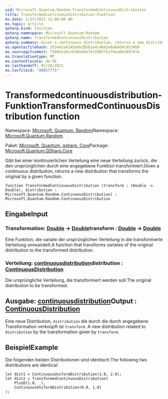 ```yaml
---
uid: Microsoft.Quantum.Random.TransformedContinuousDistribution
title: Transformedcontinuousdistribution-Funktion
ms.date: 1/23/2021 12:00:00 AM
ms.topic: article
qsharp.kind: function
qsharp.namespace: Microsoft.Quantum.Random
qsharp.name: TransformedContinuousDistribution
qsharp.summary: Given a continuous distribution, returns a new distribution that transforms the original by a given function.
ms.openlocfilehash: 353442a4245a9e20bb1e4c46d2e8a84d4c9534b0
ms.sourcegitcommit: 71605ea9cc630e84e7ef29027e1f0ea06299747e
ms.translationtype: MT
ms.contentlocale: de-DE
ms.lasthandoff: 01/26/2021
ms.locfileid: "98857771"
---
```

# <a name="transformedcontinuousdistribution-function"></a><span data-ttu-id="ada04-102">Transformedcontinuousdistribution-Funktion</span><span class="sxs-lookup"><span data-stu-id="ada04-102">TransformedContinuousDistribution function</span></span>

<span data-ttu-id="ada04-103">Namespace: [Microsoft. Quantum. Random](xref:Microsoft.Quantum.Random)</span><span class="sxs-lookup"><span data-stu-id="ada04-103">Namespace: [Microsoft.Quantum.Random](xref:Microsoft.Quantum.Random)</span></span>

<span data-ttu-id="ada04-104">Paket: [Microsoft. Quantum. qsharp. Core](https://nuget.org/packages/Microsoft.Quantum.QSharp.Core)</span><span class="sxs-lookup"><span data-stu-id="ada04-104">Package: [Microsoft.Quantum.QSharp.Core](https://nuget.org/packages/Microsoft.Quantum.QSharp.Core)</span></span>


<span data-ttu-id="ada04-105">Gibt bei einer kontinuierlichen Verteilung eine neue Verteilung zurück, die den ursprünglichen durch eine angegebene Funktion transformiert.</span><span class="sxs-lookup"><span data-stu-id="ada04-105">Given a continuous distribution, returns a new distribution that transforms the original by a given function.</span></span>

```qsharp
function TransformedContinuousDistribution (transform : (Double -> Double), distribution : Microsoft.Quantum.Random.ContinuousDistribution) : Microsoft.Quantum.Random.ContinuousDistribution
```


## <a name="input"></a><span data-ttu-id="ada04-106">Eingabe</span><span class="sxs-lookup"><span data-stu-id="ada04-106">Input</span></span>

### <a name="transform--double---double"></a><span data-ttu-id="ada04-107">Transformation: [Double](xref:microsoft.quantum.lang-ref.double) -> [Double](xref:microsoft.quantum.lang-ref.double)</span><span class="sxs-lookup"><span data-stu-id="ada04-107">transform : [Double](xref:microsoft.quantum.lang-ref.double) -> [Double](xref:microsoft.quantum.lang-ref.double)</span></span>

<span data-ttu-id="ada04-108">Eine Funktion, die variate der ursprünglichen Verteilung in die transformierte Verteilung umwandelt.</span><span class="sxs-lookup"><span data-stu-id="ada04-108">A function that transforms variates of the original distribution to the transformed distribution.</span></span>


### <a name="distribution--continuousdistribution"></a><span data-ttu-id="ada04-109">Verteilung: [continuousdistribution](xref:Microsoft.Quantum.Random.ContinuousDistribution)</span><span class="sxs-lookup"><span data-stu-id="ada04-109">distribution : [ContinuousDistribution](xref:Microsoft.Quantum.Random.ContinuousDistribution)</span></span>

<span data-ttu-id="ada04-110">Die ursprüngliche Verteilung, die transformiert werden soll.</span><span class="sxs-lookup"><span data-stu-id="ada04-110">The original distribution to be transformed.</span></span>



## <a name="output--continuousdistribution"></a><span data-ttu-id="ada04-111">Ausgabe: [continuousdistribution](xref:Microsoft.Quantum.Random.ContinuousDistribution)</span><span class="sxs-lookup"><span data-stu-id="ada04-111">Output : [ContinuousDistribution](xref:Microsoft.Quantum.Random.ContinuousDistribution)</span></span>

<span data-ttu-id="ada04-112">Eine neue Distribution, `distribution` die durch die durch angegebene Transformation verknüpft ist `transform` .</span><span class="sxs-lookup"><span data-stu-id="ada04-112">A new distribution related to `distribution` by the transformation given by `transform`.</span></span>

## <a name="example"></a><span data-ttu-id="ada04-113">Beispiel</span><span class="sxs-lookup"><span data-stu-id="ada04-113">Example</span></span>

<span data-ttu-id="ada04-114">Die folgenden beiden Distributionen sind identisch:</span><span class="sxs-lookup"><span data-stu-id="ada04-114">The following two distributions are identical:</span></span>

```qsharp
let dist1 = ContinuousUniformDistribution(1.0, 2.0);
let dist2 = TransformedContinuousDistribution(
    PlusD(1.0, _),
    ContinuousUniformDistribution(0.0, 1.0)
);
```